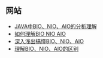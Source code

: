 
## 网站

- [JAVA中BIO、NIO、AIO的分析理解](https://developer.aliyun.com/article/726698)
- [如何理解BIO NIO AIO](https://zhuanlan.zhihu.com/p/111816019)
- [深入浅出搞懂BIO、NIO、AIO](https://zhuanlan.zhihu.com/p/83597838)
- [理解BIO、NIO、AIO的区别](https://juejin.cn/post/6844903985158045703)
